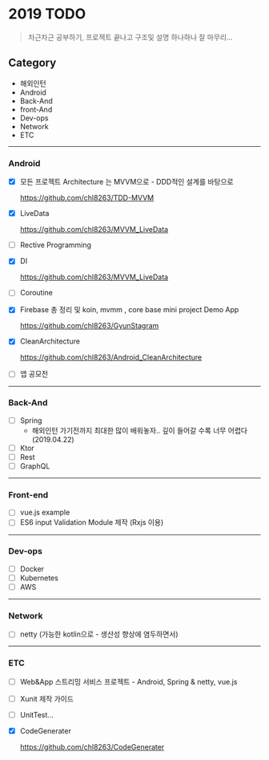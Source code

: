 # 2019 TODO
> 차근차근 공부하기, 프로젝트 끝나고 구조및 설명 하나하나 잘 마무리...
## Category 

* 해외인턴
* Android
* Back-And
* front-And
* Dev-ops
* Network
* ETC

<hr/>

### Android
- [x] 모든 프로젝트 Architecture 는 MVVM으로 - DDD적인 설계를 바탕으로 

    <https://github.com/chl8263/TDD-MVVM>

- [x] LiveData

    <https://github.com/chl8263/MVVM_LiveData>

- [ ] Rective Programming

- [x] DI

    <https://github.com/chl8263/MVVM_LiveData>

- [ ] Coroutine

- [x] Firebase 총 정리 및 koin, mvmm , core base mini project Demo App

    <https://github.com/chl8263/GyunStagram>

- [x] CleanArchitecture

    <https://github.com/chl8263/Android_CleanArchitecture>

- [ ] 앱 공모전

<hr/>

### Back-And
- [ ] Spring
    * 해외인턴 가기전까지 최대한 많이 배워놓자.. 깊이 들어갈 수록 너무 어렵다(2019.04.22)
- [ ] Ktor
- [ ] Rest
- [ ] GraphQL

<hr/>

### Front-end
- [ ] vue.js example
- [ ] ES6 input Validation Module 제작 (Rxjs 이용)

<hr/>

### Dev-ops
- [ ] Docker
- [ ] Kubernetes
- [ ] AWS

<hr/>

### Network
- [ ] netty (가능한 kotlin으로 - 생산성 향상에 염두하면서)


<hr/>

### ETC
- [ ] Web&App 스트리밍 서비스 프로젝트 - Android, Spring & netty, vue.js
- [ ] Xunit 제작 가이드
- [ ] UnitTest...
- [x] CodeGenerater
    
   <https://github.com/chl8263/CodeGenerater>
